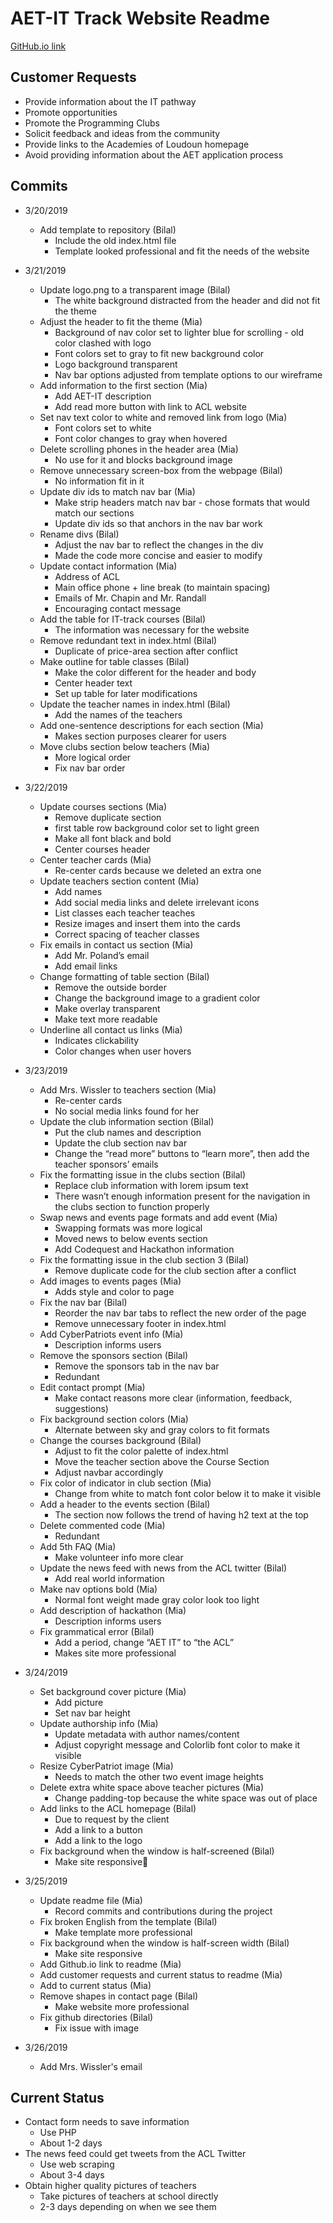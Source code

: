 # AET-IT Track Website Readme

[GitHub.io link](https://mlhagood.github.io/IT-Project/)

## Customer Requests

* Provide information about the IT pathway
* Promote opportunities
* Promote the Programming Clubs
* Solicit feedback and ideas from the community
* Provide links to the Academies of Loudoun homepage
* Avoid providing information about the AET application process

## Commits

* 3/20/2019
    * Add template to repository (Bilal)
      * Include the old index.html file
      * Template looked professional and fit the needs of the website

* 3/21/2019
    * Update logo.png to a transparent image (Bilal)
      * The white background distracted from the header and did not fit the theme
    * Adjust the header to fit the theme (Mia)
      * Background of nav color set to lighter blue for scrolling - old color clashed with logo
      * Font colors set to gray to fit new background color
      * Logo background transparent
      * Nav bar options adjusted from template options to our wireframe
    * Add information to the first section (Mia)
      * Add AET-IT description
      * Add read more button with link to ACL website
    * Set nav text color to white and removed link from logo (Mia)
      * Font colors set to white
      * Font color changes to gray when hovered
    * Delete scrolling phones in the header area (Mia)
      * No use for it and blocks background image
    * Remove unnecessary screen-box from the webpage (Bilal)
      * No information fit in it
    * Update div ids to match nav bar (Mia)
      * Make strip headers match nav bar - chose formats that would match our sections
      * Update div ids so that anchors in the nav bar work
    * Rename divs (Bilal)
      * Adjust the nav bar to reflect the changes in the div
      * Made the code more concise and easier to modify
    * Update contact information (Mia)
      * Address of ACL
      * Main office phone + line break (to maintain spacing)
      * Emails of Mr. Chapin and Mr. Randall
      * Encouraging contact message
    * Add the table for IT-track courses (Bilal)
      * The information was necessary for the website
    * Remove redundant text in index.html (Bilal)
      * Duplicate of price-area section after conflict
    * Make outline for table classes (Bilal)
      * Make the color different for the header and body
      * Center header text
      * Set up table for later modifications
    * Update the teacher names in index.html (Bilal)
      * Add the names of the teachers
    * Add one-sentence descriptions for each section (Mia)
      * Makes section purposes clearer for users
    * Move clubs section below teachers (Mia)
      * More logical order
      * Fix nav bar order

* 3/22/2019
  * Update courses sections (Mia)
    * Remove duplicate section
    * first table row background color set to light green
    * Make all font black and bold
    * Center courses header
  * Center teacher cards (Mia)
    * Re-center cards because we deleted an extra one
  * Update teachers section content (Mia)
    * Add names
    * Add social media links and delete irrelevant icons
    * List classes each teacher teaches
    * Resize images and insert them into the cards
    * Correct spacing of teacher classes
  * Fix emails in contact us section (Mia)
    * Add Mr. Poland’s email
    * Add email links
  * Change formatting of table section (Bilal)
    * Remove the outside border
    * Change the background image to a gradient color
    * Make overlay transparent
    * Make text more readable
  * Underline all contact us links (Mia)
    * Indicates clickability
    * Color changes when user hovers

* 3/23/2019
  * Add Mrs. Wissler to teachers section (Mia)
    * Re-center cards
    * No social media links found for her
  * Update the club information section (Bilal)
    * Put the club names and description
    * Update the club section nav bar
    * Change the “read more” buttons to “learn more”, then add the teacher sponsors’ emails
  * Fix the formatting issue in the clubs section (Bilal)
    * Replace club information with lorem ipsum text
    * There wasn’t enough information present for the navigation in the clubs section to function properly
  * Swap news and events page formats and add event (Mia)
    * Swapping formats was more logical
    * Moved news to below events section
    * Add Codequest and Hackathon information
  * Fix the formatting issue in the club section 3 (Bilal)
    * Remove duplicate code for the club section after a conflict
  * Add images to events pages (Mia)
    * Adds style and color to page
  * Fix the nav bar (Bilal)
    * Reorder the nav bar tabs to reflect the new order of the page
    * Remove unnecessary footer in index.html
  * Add CyberPatriots event info (Mia)
    * Description informs users
  * Remove the sponsors section (Bilal)
    * Remove the sponsors tab in the nav bar
    * Redundant
  * Edit contact prompt (Mia)
    * Make contact reasons more clear (information, feedback, suggestions)
  * Fix background section colors (Mia)
    * Alternate between sky and gray colors to fit formats
  * Change the courses background (Bilal)
    * Adjust to fit the color palette of index.html
    * Move the teacher section above the Course Section
    * Adjust navbar accordingly
  * Fix color of indicator in club section (Mia)
    * Change from white to match font color below it to make it visible
  * Add a header to the events section (Bilal)
    * The section now follows the trend of having h2 text at the top
  * Delete commented code (Mia)
    * Redundant
  * Add 5th FAQ (Mia)
    * Make volunteer info more clear
  * Update the news feed with news from the ACL twitter (Bilal)
    * Add real world information
  * Make nav options bold (Mia)
    * Normal font weight made gray color look too light
  * Add description of hackathon (Mia)
    * Description informs users
  * Fix grammatical error (Bilal)
    * Add a period, change “AET IT” to “the ACL”
    * Makes site more professional

* 3/24/2019
  * Set background cover picture (Mia)
    * Add picture
    * Set nav bar height
  * Update authorship info (Mia)
    * Update metadata with author names/content
    * Adjust copyright message and Colorlib font color to make it visible
  * Resize CyberPatriot image (Mia)
    * Needs to match the other two event image heights
  * Delete extra white space above teacher pictures (Mia)
    * Change padding-top because the white space was out of place
  * Add links to the ACL homepage (Bilal)
    * Due to request by the client
    * Add a link to a button
    * Add a link to the logo
  * Fix background when the window is half-screened (Bilal)
    * Make site responsive

* 3/25/2019
  * Update readme file (Mia)
    * Record commits and contributions during the project
  * Fix broken English from the template (Bilal)
    * Make template more professional
  * Fix background when the window is half-screen width (Bilal)
    * Make site responsive
  * Add Github.io link to readme (Mia)
  * Add customer requests and current status to readme (Mia)
  * Add to current status (Mia)
  * Remove shapes in contact page (Bilal)
    * Make website more professional
  * Fix github directories (Bilal)
    * Fix issue with image

* 3/26/2019
  * Add Mrs. Wissler's email
## Current Status

* Contact form needs to save information
  * Use PHP
  * About 1-2 days
* The news feed could get tweets from the ACL Twitter
  * Use web scraping
  * About 3-4 days
* Obtain higher quality pictures of teachers
  * Take pictures of teachers at school directly
  * 2-3 days depending on when we see them

